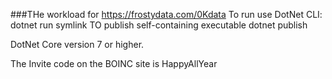 ###THe workload for https://frostydata.com/0Kdata
To run use DotNet CLI:
dotnet run symlink
TO publish self-containing executable
dotnet publish

DotNet Core version 7 or higher.

The Invite code on the BOINC site is HappyAllYear
